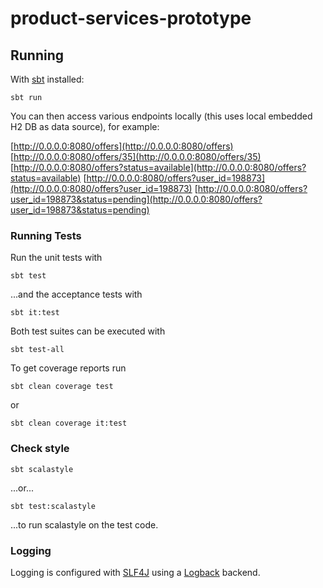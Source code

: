 # product-services-prototype

## Running

With [sbt](http://www.scala-sbt.org/) installed:

```
sbt run
```

You can then access various endpoints locally (this uses local embedded H2 DB as data source), for example:

[http://0.0.0.0:8080/offers](http://0.0.0.0:8080/offers)
[http://0.0.0.0:8080/offers/35](http://0.0.0.0:8080/offers/35)
[http://0.0.0.0:8080/offers?status=available](http://0.0.0.0:8080/offers?status=available)
[http://0.0.0.0:8080/offers?user_id=198873](http://0.0.0.0:8080/offers?user_id=198873)
[http://0.0.0.0:8080/offers?user_id=198873&status=pending](http://0.0.0.0:8080/offers?user_id=198873&status=pending)

### Running Tests

Run the unit tests with
```
sbt test
```
...and the acceptance tests with
```
sbt it:test
```
Both test suites can be executed with
```
sbt test-all
```

To get coverage reports run
```
sbt clean coverage test
```
or
```
sbt clean coverage it:test
```

### Check style

```
sbt scalastyle
```
...or...
```
sbt test:scalastyle
```
...to run scalastyle on the test code.

### Logging
Logging is configured with [SLF4J](https://www.slf4j.org/) using a [Logback](https://logback.qos.ch) backend.
